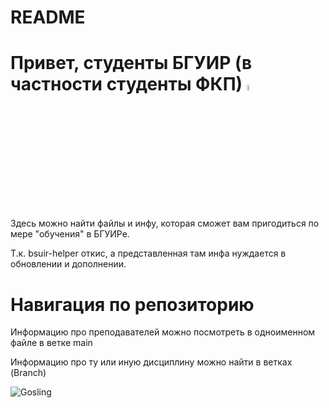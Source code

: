 # README

# Привет, студенты БГУИР (в частности студенты ФКП) <img src="https://media.giphy.com/media/v1.Y2lkPTc5MGI3NjExbWcwbXBpbnRtOHcxMjRydXdxdnhrOWE2amo0d2Vydm9na2Z4b3k3bCZlcD12MV9pbnRlcm5hbF9naWZfYnlfaWQmY3Q9Zw/c76IJLufpNwSULPk77/giphy.gif" width="5%" height="5%"/>
Здесь можно найти файлы и инфу, которая сможет вам пригодиться по мере "обучения" в БГУИРе.

Т.к. bsuir-helper откис, а представленная там инфа нуждается в обновлении и дополнении.

# Навигация по репозиторию
Информацию про преподавателей можно посмотреть в одноименном файле в ветке main 

Информацию про ту или иную дисциплину можно найти в ветках (Branch)

![Gosling](https://media.giphy.com/media/pi1HV6hj5Cffy/giphy.gif)
